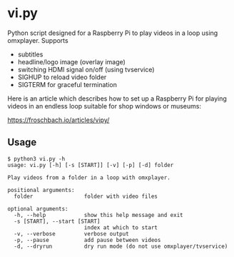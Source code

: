 # vi.py

Python script designed for a Raspberry Pi to play videos in a loop using omxplayer.
Supports
* subtitles
* headline/logo image (overlay image)
* switching HDMI signal on/off (using tvservice)
* SIGHUP to reload video folder
* SIGTERM for graceful termination

Here is an article which describes how to set up a Raspberry Pi for playing videos 
in an endless loop suitable for shop windows or museums:

https://froschbach.io/articles/vipy/

## Usage

```
$ python3 vi.py -h
usage: vi.py [-h] [-s [START]] [-v] [-p] [-d] folder

Play videos from a folder in a loop with omxplayer.

positional arguments:
  folder                folder with video files

optional arguments:
  -h, --help            show this help message and exit
  -s [START], --start [START]
                        index at which to start
  -v, --verbose         verbose output
  -p, --pause           add pause between videos
  -d, --dryrun          dry run mode (do not use omxplayer/tvservice)
```
